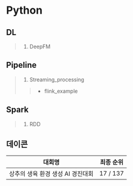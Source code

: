 # Python

##  DL
> 1. DeepFM


## Pipeline
> 1. Streaming_processing
>> - flink_example

## Spark
> 1. RDD
    
    
## 데이콘  
|대회명|최종 순위|
|-|-|
|상추의 생육 환경 생성 AI 경진대회|17 / 137|
